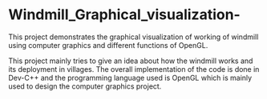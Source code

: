 # Windmill_Graphical_visualization-

This project demonstrates the graphical visualization of working of windmill using computer graphics and different functions of OpenGL.

This project mainly tries to give an idea about how the windmill works and its deployment in villages. The overall implementation of the code is done in Dev-C++ and the programming language used is OpenGL which is mainly used to design the computer graphics project.
